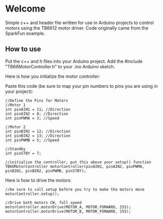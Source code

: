 # Welcome

Simple c++ and header file written for use in Arduino projects to control motors using the TB6612 motor driver. Code originally came from the SparkFun example.



## How to use

Put the c++ and h files into your Arduino project. 
Add the #include "TB66MotorController.h" to your .ino Arduino sketch.

Here is how you initialize the motor controller:

Paste this code (be sure to map your pin numbers to pins you are using in your project):
~~~
//Define the Pins for Motors
//Motor 1
int pinAIN1 = 11; //Direction
int pinAIN2 = 8; //Direction
int pinPWMA = 3; //Speed

//Motor 2
int pinBIN1 = 12; //Direction
int pinBIN2 = 13; //Direction
int pinPWMB = 5; //Speed

//Standby
int pinSTBY = 7;

//initialize the controller, put this above your setup() function
TB66MotorController motorController(pinAIN1, pinAIN2, pinPWMA, pinBIN1, pinBIN2, pinPWMB, pinSTBY);
~~~
Here is how to drive the motors:
~~~
//be sure to call setup before you try to make the motors move
motorController.setup();
~~~
~~~
//Drive both motors CW, full speed
motorController.motorDrive(MOTOR_A, MOTOR_FORWARD, 255);
motorController.motorDrive(MOTOR_B, MOTOR_FORWARD, 255);
~~~
